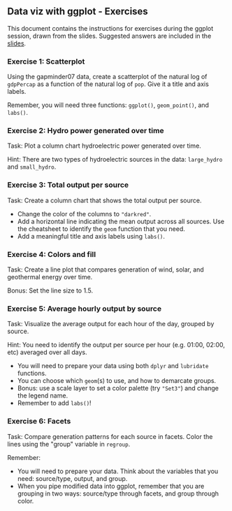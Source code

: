 ## Data viz with ggplot - Exercises

This document contains the instructions for exercises during the ggplot session, drawn from the slides. Suggested answers are included in the [slides](https://msia.github.io/bootcamp-2021/lectureslides/R7_slides/).

### Exercise 1: Scatterplot

Using the gapminder07 data, create a scatterplot of the natural log of `gdpPercap` as a function of the natural log of `pop`. Give it a title and axis labels.

Remember, you will need three functions: `ggplot()`, `geom_point()`, and `labs()`.

### Exercise 2: Hydro power generated over time

Task: Plot a column chart hydroelectric power generated over time.

Hint: There are two types of hydroelectric sources in the data: `large_hydro` and `small_hydro`.

### Exercise 3: Total output per source

Task: Create a column chart that shows the total output per source.

- Change the color of the columns to `"darkred"`.
- Add a horizontal line indicating the mean output across all sources. Use the cheatsheet to identify the `geom` function that you need.
- Add a meaningful title and axis labels using `labs()`.

### Exercise 4: Colors and fill

Task: Create a line plot that compares generation of wind, solar, and geothermal energy over time.

Bonus: Set the line size to 1.5.

### Exercise 5: Average hourly output by source

Task: Visualize the average output for each hour of the day, grouped by source.

Hint: You need to identify the output per source per hour (e.g. 01:00, 02:00, etc) averaged over all days.

- You will need to prepare your data using both `dplyr` and `lubridate` functions.
- You can choose which `geom`(s) to use, and how to demarcate groups.
- Bonus: use a scale layer to set a color palette (try `"Set3"`) and change the legend name.
- Remember to add `labs()`!

### Exercise 6: Facets

Task: Compare generation patterns for each source in facets. Color the lines using the "group" variable in `regroup`.

Remember:
- You will need to prepare your data. Think about the variables that you need: source/type, output, and group.
- When you pipe modified data into ggplot, remember that you are grouping in two ways: source/type through facets, and group through color.
